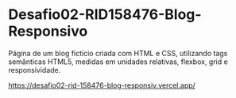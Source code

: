 # Desafio02-RID158476-Blog-Responsivo

Página de um blog fictício criada com HTML e CSS, utilizando tags semânticas HTML5, medidas em unidades relativas, flexbox, grid e responsividade.

https://desafio02-rid-158476-blog-responsiv.vercel.app/
